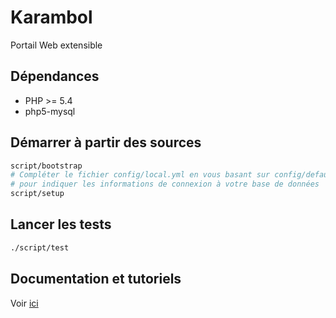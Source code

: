 # Karambol

Portail Web extensible

## Dépendances

- PHP >= 5.4
- php5-mysql

## Démarrer à partir des sources

```bash
script/bootstrap
# Compléter le fichier config/local.yml en vous basant sur config/default.yml
# pour indiquer les informations de connexion à votre base de données
script/setup
```

## Lancer les tests

```bash
./script/test
```

## Documentation et tutoriels

Voir [ici](./doc)
